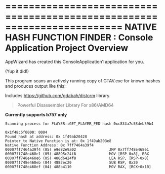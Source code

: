 ========================================================================
    NATIVE HASH FUNCTION FINDER : Console Application Project Overview
========================================================================

AppWizard has created this ConsoleApplication1 application for you.

(Yup it did!)

This program scans an actively running copy of GTAV.exe for known hashes
and produces output like this:

Includes https://github.com/gdabah/distorm library.

> Powerful Disassembler Library For x86/AMD64

**Currently supports b757 only**

```
Scanning process for PLAYER::GET_PLAYER_PED hash 0xc834a7c58deb59b4
 
0x1f48c5f0000: 0004
Found hash at address: 0x 1f49ab20428
Pointer to Native Function is at: 0x 1f49ab203e8
Native Function Address: 0x 7ff7464a39f4
00007ff7464a39f4 (05) e9e82e9a02               JMP 0x7ff748e468e1
00007ff748e468e1 (05) 48895c24f8               MOV [RSP-0x8], RBX
00007ff748e468e6 (05) 488d6424f8               LEA RSP, [RSP-0x8]
00007ff748e468eb (04) 4883ec20                 SUB RSP, 0x20
00007ff748e468ef (04) 488b4110                 MOV RAX, [RCX+0x10]
```

